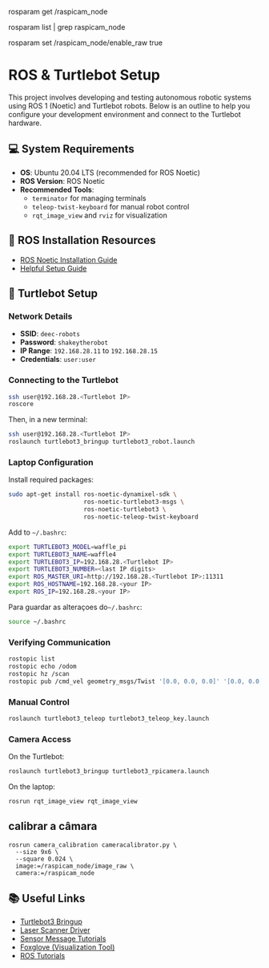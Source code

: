 rosparam get /raspicam_node


rosparam list | grep raspicam_node


rosparam set /raspicam_node/enable_raw true





# ROS & Turtlebot Setup

This project involves developing and testing autonomous robotic systems using ROS 1 (Noetic) and Turtlebot robots. Below is an outline to help you configure your development environment and connect to the Turtlebot hardware.

## 💻 System Requirements

- **OS**: Ubuntu 20.04 LTS (recommended for ROS Noetic)
- **ROS Version**: ROS Noetic
- **Recommended Tools**: 
  - `terminator` for managing terminals
  - `teleop-twist-keyboard` for manual robot control
  - `rqt_image_view` and `rviz` for visualization

## 🧰 ROS Installation Resources

- [ROS Noetic Installation Guide](http://wiki.ros.org/noetic/Installation/Ubuntu)
- [Helpful Setup Guide](https://varhowto.com/install-ros-noetic-ubuntu-20-04)

## 🐢 Turtlebot Setup

### Network Details

- **SSID**: `deec-robots`
- **Password**: `shakeytherobot`
- **IP Range**: `192.168.28.11` to `192.168.28.15`
- **Credentials**: `user:user`

### Connecting to the Turtlebot

```bash
ssh user@192.168.28.<Turtlebot IP>
roscore
```

Then, in a new terminal:

```bash
ssh user@192.168.28.<Turtlebot IP>
roslaunch turtlebot3_bringup turtlebot3_robot.launch
```

### Laptop Configuration

Install required packages:

```bash
sudo apt-get install ros-noetic-dynamixel-sdk \
                     ros-noetic-turtlebot3-msgs \
                     ros-noetic-turtlebot3 \
                     ros-noetic-teleop-twist-keyboard
```

Add to `~/.bashrc`:

```bash
export TURTLEBOT3_MODEL=waffle_pi
export TURTLEBOT3_NAME=waffle4
export TURTLEBOT3_IP=192.168.28.<Turtlebot IP>
export TURTLEBOT3_NUMBER=<last IP digits>
export ROS_MASTER_URI=http://192.168.28.<Turtlebot IP>:11311
export ROS_HOSTNAME=192.168.28.<your IP>
export ROS_IP=192.168.28.<your IP>
```
Para guardar as alteraçoes do`~/.bashrc`:

```bash
source ~/.bashrc
```



### Verifying Communication

```bash
rostopic list
rostopic echo /odom
rostopic hz /scan
rostopic pub /cmd_vel geometry_msgs/Twist '[0.0, 0.0, 0.0]' '[0.0, 0.0, 0.5]' 
```

### Manual Control

```bash
roslaunch turtlebot3_teleop turtlebot3_teleop_key.launch
```

### Camera Access

On the Turtlebot:

```bash
roslaunch turtlebot3_bringup turtlebot3_rpicamera.launch
```

On the laptop:

```bash
rosrun rqt_image_view rqt_image_view
```
## calibrar a câmara
```
rosrun camera_calibration cameracalibrator.py \
  --size 9x6 \
  --square 0.024 \
  image:=/raspicam_node/image_raw \
  camera:=/raspicam_node
```

## 📚 Useful Links

- [Turtlebot3 Bringup](http://wiki.ros.org/turtlebot3_bringup)
- [Laser Scanner Driver](http://wiki.ros.org/hls_lfcd_lds_driver)
- [Sensor Message Tutorials](http://wiki.ros.org/sensor_msgs/Tutorials)
- [Foxglove (Visualization Tool)](https://foxglove.dev/)
- [ROS Tutorials](http://wiki.ros.org/ROS/Tutorials)
